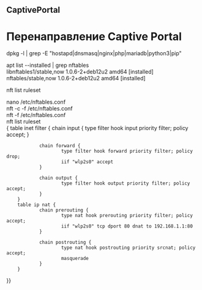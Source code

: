 ## CaptivePortal
# Перенаправление Captive Portal
dpkg -l | grep -E "hostapd|dnsmasq|nginx|php|mariadb|python3|pip"

apt list --installed | grep nftables   
libnftables1/stable,now 1.0.6-2+deb12u2 amd64 [installed]   
nftables/stable,now 1.0.6-2+deb12u2 amd64 [installed]   

nft list ruleset

nano /etc/nftables.conf  
nft -c -f /etc/nftables.conf  
nft -f /etc/nftables.conf  
nft list ruleset  
{        table inet filter {
                chain input {
                        type filter hook input priority filter; policy accept;
                }
        
                chain forward {
                        type filter hook forward priority filter; policy drop;
                        iif "wlp2s0" accept
                }
        
                chain output {
                        type filter hook output priority filter; policy accept;
                }
        }
        table ip nat {
                chain prerouting {
                        type nat hook prerouting priority filter; policy accept;
                        iif "wlp2s0" tcp dport 80 dnat to 192.168.1.1:80
                }
        
                chain postrouting {
                        type nat hook postrouting priority srcnat; policy accept;
                        masquerade
                }
        }
}}

